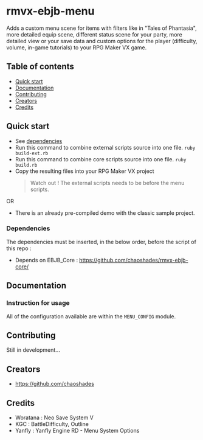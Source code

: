 # rmvx-ebjb-menu

Adds a custom menu scene for items with filters like in "Tales of Phantasia", more detailed equip scene, different status scene for your party, more detailed view or your save data and custom options for the player (difficulty, volume, in-game tutorials) to your RPG Maker VX game.

## Table of contents

- [Quick start](#quick-start)
- [Documentation](#documentation)
- [Contributing](#contributing)
- [Creators](#creators)
- [Credits](#credits)

## Quick start

- See [dependencies](#dependencies)
- Run this command to combine external scripts source into one file. `ruby build-ext.rb`
- Run this command to combine core scripts source into one file. `ruby build.rb`
- Copy the resulting files into your RPG Maker VX project 
  > Watch out ! The external scripts needs to be before the menu scripts.

OR

- There is an already pre-compiled demo with the classic sample project.

### Dependencies

The dependencies must be inserted, in the below order, before the script of this repo :

- Depends on EBJB_Core : <https://github.com/chaoshades/rmvx-ebjb-core/>

## Documentation

### Instruction for usage

All of the configuration available are within the `MENU_CONFIG` module.

## Contributing

Still in development...

## Creators

- <https://github.com/chaoshades>

## Credits 

- Woratana : Neo Save System V
- KGC : BattleDifficulty, Outline
- Yanfly : Yanfly Engine RD - Menu System Options
